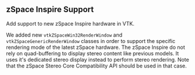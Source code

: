 ## zSpace Inspire Support

Add support to new zSpace Inspire hardware in VTK.

We added new `vtkZSpaceWin32RenderWindow` and `vtkZSpaceGenericRenderWindow` classes in order to support
the specific rendering mode of the latest zSpace hardware. The zSpace Inspire do not rely on quad-buffering
to display stereo content like previous models. It uses it's dedicated stereo display instead to perform
stereo rendering. Note that the zSpace Stereo Core Compatibility API should be used in that case.
